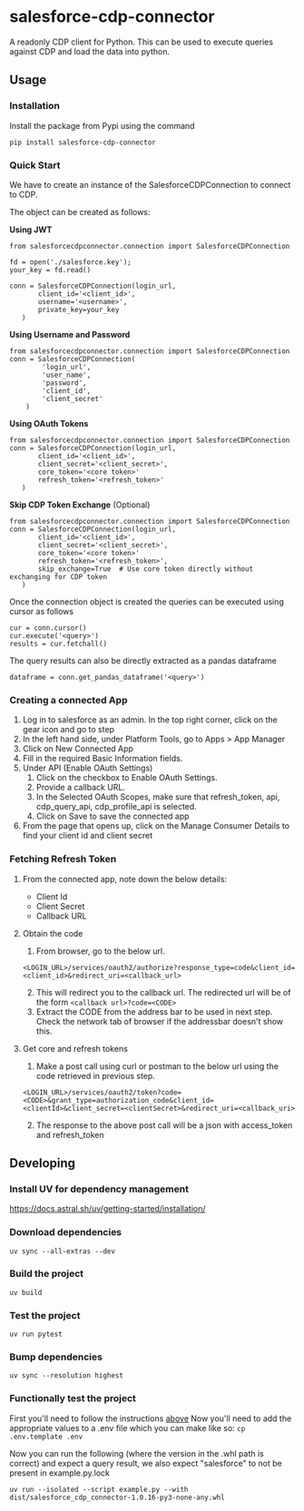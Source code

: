 # salesforce-cdp-connector

A readonly CDP client for Python. This can be used to execute queries against CDP and load the data into python.

## Usage

### Installation

Install the package from Pypi using the command

```
pip install salesforce-cdp-connector
```

### Quick Start

We have to create an instance of the SalesforceCDPConnection to connect to CDP.

The object can be created as follows:

**Using JWT**
```
from salesforcecdpconnector.connection import SalesforceCDPConnection

fd = open('./salesforce.key');
your_key = fd.read()

conn = SalesforceCDPConnection(login_url, 
       client_id='<client_id>', 
       username='<username>', 
       private_key=your_key
   )
```

**Using Username and Password**
```
from salesforcecdpconnector.connection import SalesforceCDPConnection
conn = SalesforceCDPConnection(
        'login_url', 
        'user_name', 
        'password', 
        'client_id', 
        'client_secret'
    )
```

**Using OAuth Tokens**
```
from salesforcecdpconnector.connection import SalesforceCDPConnection
conn = SalesforceCDPConnection(login_url, 
       client_id='<client_id>', 
       client_secret='<client_secret>', 
       core_token='<core token>'
       refresh_token='<refresh_token>'
   )
```

**Skip CDP Token Exchange** (Optional)
```
from salesforcecdpconnector.connection import SalesforceCDPConnection
conn = SalesforceCDPConnection(login_url, 
       client_id='<client_id>', 
       client_secret='<client_secret>', 
       core_token='<core token>'
       refresh_token='<refresh_token>',
       skip_exchange=True  # Use core token directly without exchanging for CDP token
   )
```

Once the connection object is created the queries can be executed using cursor as follows

```
cur = conn.cursor()
cur.execute('<query>')
results = cur.fetchall()
```

The query results can also be directly extracted as a pandas dataframe

```
dataframe = conn.get_pandas_dataframe('<query>')
```

### Creating a connected App

1. Log in to salesforce as an admin. In the top right corner, click on the gear icon and go to step
2. In the left hand side, under Platform Tools, go to Apps > App Manager
3. Click on New Connected App
4. Fill in the required Basic Information fields.
5. Under API (Enable OAuth Settings)
    1. Click on the checkbox to Enable OAuth Settings.
    2. Provide a callback URL.
    3. In the Selected OAuth Scopes, make sure that refresh_token, api, cdp_query_api, cdp_profile_api is selected.
    4. Click on Save to save the connected app
6. From the page that opens up, click on the Manage Consumer Details to find your client id and client secret

### Fetching Refresh Token

1. From the connected app, note down the below details:
   * Client Id
   * Client Secret
   * Callback URL
2. Obtain the code
   1. From browser, go to the below url.
   ```
   <LOGIN_URL>/services/oauth2/authorize?response_type=code&client_id=<client_id>&redirect_uri=<callback_url>
   ```
   2. This will redirect you to the callback url. The redirected url will be of the form
   ```<callback url>?code=<CODE>```
   3. Extract the CODE from the address bar to be used in next step. Check the network tab of browser if the addressbar doesn't show this.
   
3. Get core and refresh tokens
   1. Make a post call using curl or postman to the below url using the code retrieved in previous step.
   ```
   <LOGIN_URL>/services/oauth2/token?code=<CODE>&grant_type=authorization_code&client_id=<clientId>&client_secret=<clientSecret>&redirect_uri=<callback_uri>
   ```
   2. The response to the above post call will be a json with access_token and refresh_token

## Developing

### Install UV for dependency management

https://docs.astral.sh/uv/getting-started/installation/

### Download dependencies

```shell
uv sync --all-extras --dev
```

### Build the project

```shell
uv build
```

### Test the project

```shell
uv run pytest
```

### Bump dependencies

```shell
uv sync --resolution highest
```

### Functionally test the project

First you'll need to follow the instructions [above](#Creating-a-connected-App)
Now you'll need to add the appropriate values to a .env file which you can make like so: `cp .env.template .env`

Now you can run the following (where the version in the .whl path is correct) and expect a query result, we also expect "salesforce" to not be present in example.py.lock

```shell
uv run --isolated --script example.py --with dist/salesforce_cdp_connector-1.0.16-py3-none-any.whl 
```